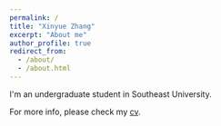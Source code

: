 ```yaml
---
permalink: /
title: "Xinyue Zhang"
excerpt: "About me"
author_profile: true
redirect_from: 
  - /about/
  - /about.html
---
```


I'm an undergraduate student in Southeast University.


For more info, please check my [cv](https://info.xinyuebubble.xyz/files/Resume.pdf).
